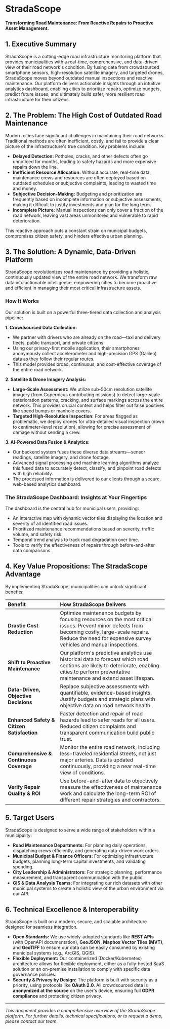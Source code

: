 # StradaScope

**Transforming Road Maintenance: From Reactive Repairs to Proactive Asset Management.**

## 1. Executive Summary

StradaScope is a cutting-edge road infrastructure monitoring platform that provides municipalities with a real-time, comprehensive, and data-driven view of their road network's condition. By fusing data from crowdsourced smartphone sensors, high-resolution satellite imagery, and targeted drones, StradaScope moves beyond outdated manual inspections and reactive maintenance. Our platform delivers actionable insights through an intuitive analytics dashboard, enabling cities to prioritize repairs, optimize budgets, predict future issues, and ultimately build safer, more resilient road infrastructure for their citizens.

## 2. The Problem: The High Cost of Outdated Road Maintenance

Modern cities face significant challenges in maintaining their road networks. Traditional methods are often inefficient, costly, and fail to provide a clear picture of the infrastructure's true condition. Key problems include:

*   **Delayed Detection:** Potholes, cracks, and other defects often go unnoticed for months, leading to safety hazards and more expensive repairs down the line.
*   **Inefficient Resource Allocation:** Without accurate, real-time data, maintenance crews and resources are often deployed based on outdated schedules or subjective complaints, leading to wasted time and money.
*   **Subjective Decision-Making:** Budgeting and prioritization are frequently based on incomplete information or subjective assessments, making it difficult to justify investments and plan for the long term.
*   **Incomplete Picture:** Manual inspections can only cover a fraction of the road network, leaving vast areas unmonitored and vulnerable to rapid deterioration.

This reactive approach puts a constant strain on municipal budgets, compromises citizen safety, and hinders effective urban planning.

## 3. The Solution: A Dynamic, Data-Driven Platform

StradaScope revolutionizes road maintenance by providing a holistic, continuously updated view of the entire road network. We transform raw data into actionable intelligence, empowering cities to become proactive and efficient in managing their most critical infrastructure assets.

### How It Works

Our solution is built on a powerful three-tiered data collection and analysis pipeline:

**1. Crowdsourced Data Collection:**
*   We partner with drivers who are already on the road—taxi and delivery fleets, public transport, and private citizens.
*   Using our privacy-first mobile application, their smartphones anonymously collect accelerometer and high-precision GPS (Galileo) data as they follow their regular routes.
*   This model provides broad, continuous, and cost-effective coverage of the entire road network.

**2. Satellite & Drone Imagery Analysis:**
*   **Large-Scale Assessment:** We utilize sub-50cm resolution satellite imagery (from Copernicus contributing missions) to detect large-scale deterioration patterns, cracking, and surface markings across the entire network. This provides crucial context and helps filter out false positives like speed bumps or manhole covers.
*   **Targeted High-Resolution Inspection:** For areas flagged as problematic, we deploy drones for ultra-detailed visual inspection (down to centimeter-level resolution), allowing for precise assessment of damage without sending a crew.

**3. AI-Powered Data Fusion & Analytics:**
*   Our backend system fuses these diverse data streams—sensor readings, satellite imagery, and drone footage.
*   Advanced signal processing and machine learning algorithms analyze this fused data to accurately detect, classify, and pinpoint road defects with high reliability.
*   The processed information is delivered to our clients through a secure, web-based analytics dashboard.

### The StradaScope Dashboard: Insights at Your Fingertips

The dashboard is the central hub for municipal users, providing:
*   An interactive map with dynamic vector tiles displaying the location and severity of all identified road issues.
*   Prioritized maintenance recommendations based on severity, traffic volume, and safety risk.
*   Temporal trend analysis to track road degradation over time.
*   Tools to verify the effectiveness of repairs through before-and-after data comparisons.

## 4. Key Value Propositions: The StradaScope Advantage

By implementing StradaScope, municipalities can unlock significant benefits:

| Benefit | How StradaScope Delivers |
| :--- | :--- |
| **Drastic Cost Reduction** | Optimize maintenance budgets by focusing resources on the most critical issues. Prevent minor defects from becoming costly, large-scale repairs. Reduce the need for expensive survey vehicles and manual inspections. |
| **Shift to Proactive Maintenance** | Our platform's predictive analytics use historical data to forecast which road sections are likely to deteriorate, enabling cities to perform preventative maintenance and extend asset lifespan. |
| **Data-Driven, Objective Decisions** | Replace subjective assessments with quantifiable, evidence-based insights. Justify budgets and strategic plans with objective data on road network health. |
| **Enhanced Safety & Citizen Satisfaction** | Faster detection and repair of road hazards lead to safer roads for all users. Reduced citizen complaints and transparent communication build public trust. |
| **Comprehensive & Continuous Coverage**| Monitor the entire road network, including less-traveled residential streets, not just major arteries. Data is updated continuously, providing a near real-time view of conditions. |
| **Verify Repair Quality & ROI** | Use before-and-after data to objectively measure the effectiveness of maintenance work and calculate the long-term ROI of different repair strategies and contractors. |

## 5. Target Users

StradaScope is designed to serve a wide range of stakeholders within a municipality:

*   **Road Maintenance Departments:** For planning daily operations, dispatching crews efficiently, and generating data-driven work orders.
*   **Municipal Budget & Finance Officers:** For optimizing infrastructure budgets, planning long-term capital investments, and validating spending.
*   **City Leadership & Administrators:** For strategic planning, performance measurement, and transparent communication with the public.
*   **GIS & Data Analysis Teams:** For integrating our rich datasets with other municipal systems to create a holistic view of the urban environment via our API.

## 6. Technical Excellence & Interoperability

StradaScope is built on a modern, secure, and scalable architecture designed for seamless integration.

*   **Open Standards:** We use widely-adopted standards like **REST APIs** (with OpenAPI documentation), **GeoJSON**, **Mapbox Vector Tiles (MVT)**, and **GeoTIFF** to ensure our data can be easily consumed by existing municipal systems (e.g., ArcGIS, QGIS).
*   **Flexible Deployment:** Our containerized (Docker/Kubernetes) architecture allows for flexible deployment, either as a fully-hosted SaaS solution or an on-premise installation to comply with specific data governance policies.
*   **Security & Privacy by Design:** The platform is built with security as a priority, using protocols like **OAuth 2.0**. All crowdsourced data is **anonymized at the source** on the user's device, ensuring full **GDPR compliance** and protecting citizen privacy.

---

*This document provides a comprehensive overview of the StradaScope platform. For further details, technical specifications, or to request a demo, please contact our team.* 
